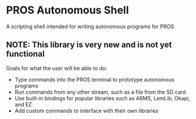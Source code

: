 # PROS Autonomous Shell

A scripting shell intended for writing autonomous programs for PROS

## NOTE: This library is very new and is not yet functional


Goals for what the user will be able to do:

- Type commands into the PROS terminal to prototype autonomous programs
- Run commands from any other stream, such as a file from the SD card
- Use built-in bindings for popular libraries such as ARMS, LemLib, Okapi, and EZ
- Add custom commands to interface with their own libraries
